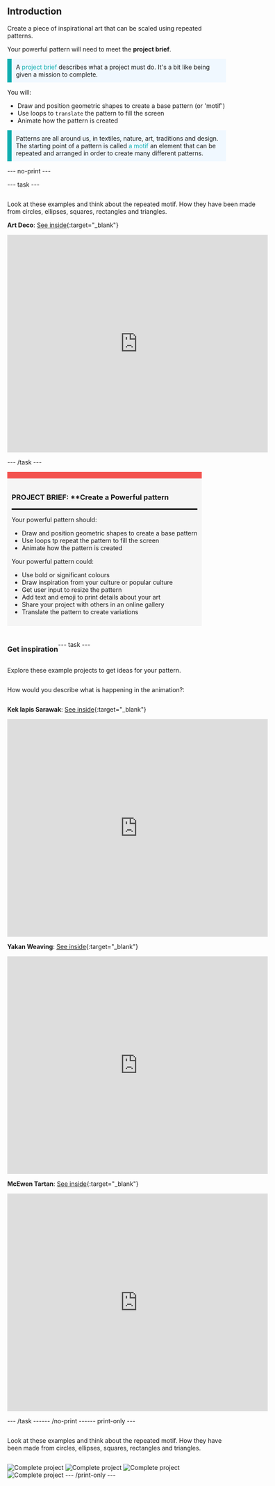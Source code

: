 ## Introduction

Create a piece of inspirational art that can be scaled using repeated patterns. 

Your powerful pattern will need to meet the **project brief**.

<p style="border-left: solid; border-width:10px; border-color: #0faeb0; background-color: aliceblue; padding: 10px;">
A <span style="color: #0faeb0">project brief</span> describes what a project must do. It's a bit like being given a mission to complete.
</p>

You will:
+ Draw and position geometric shapes to create a base pattern (or 'motif')
+ Use loops to `translate` the pattern to fill the screen
+ Animate how the pattern is created

<p style="border-left: solid; border-width:10px; border-color: #0faeb0; background-color: aliceblue; padding: 10px;">Patterns are all around us, in textiles, nature, art, traditions and design. The starting point of a pattern is called <span style="color: #0faeb0">a motif</span> an element that can be repeated and arranged in order to create many different patterns.
</p>

--- no-print ---

--- task ---

<div style="display: flex; flex-wrap: wrap">
<div style="flex-basis: 175px; flex-grow: 1">  

Look at these examples and think about the repeated motif. How they have been made from circles, ellipses, squares, rectangles and triangles.

**Art Deco**: [See inside](https://trinket.io/python/7062653346){:target="_blank"}
<div class="trinket">
  <iframe src="https://trinket.io/embed/python/7062653346?outputOnly=true&start=result" width="600" height="500" frameborder="0" marginwidth="0" marginheight="0" allowfullscreen>
  </iframe>
</div>
</div>

--- /task ---

<div style="border-top: 15px solid #f3524f; background-color: whitesmoke; margin-bottom: 20px; padding: 10px;">

### PROJECT BRIEF: **Create a **Powerful pattern**
<hr style="border-top: 2px solid black;"> 

Your powerful pattern should:
+ Draw and position geometric shapes to create a base pattern
+ Use loops tp repeat the pattern to fill the screen
+ Animate how the pattern is created

Your powerful pattern could:
+ Use bold or significant colours
+ Draw inspiration from your culture or popular culture
+ Get user input to resize the pattern
+ Add text and emoji to print details about your art
+ Share your project with others in an online gallery
+ Translate the pattern to create variations
</div>

### Get inspiration

--- task ---

Explore these example projects to get ideas for your pattern. 

How would you describe what is happening in the animation?:

**Kek lapis Sarawak**: [See inside](https://trinket.io/python/14073c4e7d){:target="_blank"}
<div class="trinket">
  <iframe src="https://trinket.io/embed/python/14073c4e7d?outputOnly=true&start=result" width="600" height="500" frameborder="0" marginwidth="0" marginheight="0" allowfullscreen>
  </iframe>
</div>

**Yakan Weaving**: [See inside](https://trinket.io/python/903adb53e9){:target="_blank"}
<div class="trinket">
  <iframe src="https://trinket.io/embed/python/903adb53e9?outputOnly=true&start=result" width="600" height="500" frameborder="0" marginwidth="0" marginheight="0" allowfullscreen>
  </iframe>
</div>
  
**McEwen Tartan**: [See inside](https://trinket.io/python/aee04b923f){:target="_blank"}
<div class="trinket">
  <iframe src="https://trinket.io/embed/python/aee04b923f?outputOnly=true&start=result" width="600" height="500" frameborder="0" marginwidth="0" marginheight="0" allowfullscreen>
  </iframe>
</div>

--- /task ---


--- /no-print ---

--- print-only ---

Look at these examples and think about the repeated motif. How they have been made from circles, ellipses, squares, rectangles and triangles.

![Complete project](images/showcase_static.png)
![Complete project](images/showcase_static.png)
![Complete project](images/showcase_static.png)
![Complete project](images/showcase_static.png)
--- /print-only ---

